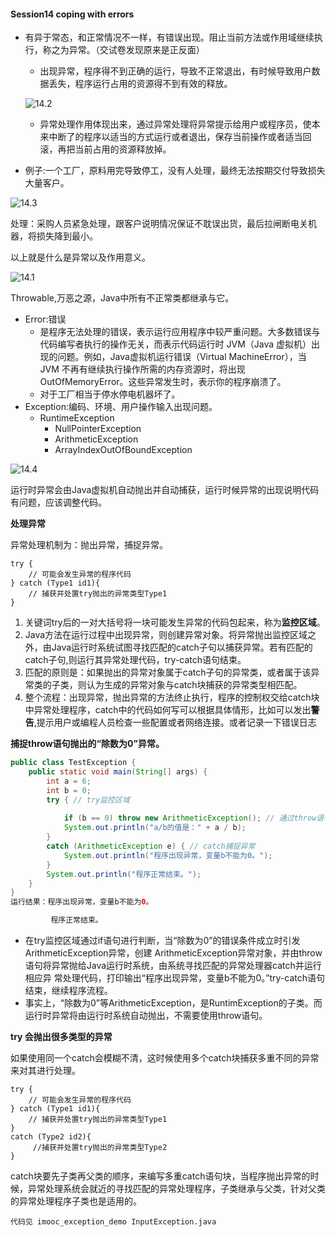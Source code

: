 #### Session14 coping with errors



* 有异于常态，和正常情况不一样，有错误出现。阻止当前方法或作用域继续执行，称之为异常。（交试卷发现原来是正反面）

  * 出现异常，程序得不到正确的运行，导致不正常退出，有时候导致用户数据丢失，程序运行占用的资源得不到有效的释放。

  ![14.2](B:\pangpang\AP\2017暑假Java课外辅导\image\14.2.PNG)

  * 异常处理作用体现出来，通过异常处理将异常提示给用户或程序员，使本来中断了的程序以适当的方式运行或者退出，保存当前操作或者适当回滚，再把当前占用的资源释放掉。

* 例子:一个工厂，原料用完导致停工，没有人处理，最终无法按期交付导致损失大量客户。

![14.3](B:\pangpang\AP\2017暑假Java课外辅导\image\14.3.PNG)

处理：采购人员紧急处理，跟客户说明情况保证不耽误出货，最后拉闸断电关机器，将损失降到最小。

以上就是什么是异常以及作用意义。

![14.1](B:\pangpang\AP\2017暑假Java课外辅导\image\14.1.PNG)

Throwable,万恶之源，Java中所有不正常类都继承与它。

* Error:错误
  * 是程序无法处理的错误，表示运行应用程序中较严重问题。大多数错误与代码编写者执行的操作无关，而表示代码运行时 JVM（Java 虚拟机）出现的问题。例如，Java虚拟机运行错误（Virtual MachineError），当 JVM 不再有继续执行操作所需的内存资源时，将出现 OutOfMemoryError。这些异常发生时，表示你的程序崩溃了。
  * 对于工厂相当于停水停电机器坏了。
* Exception:编码、环境、用户操作输入出现问题。
  * RuntimeException
    * NullPointerException
    * ArithmeticException
    * ArrayIndexOutOfBoundException  

![14.4](B:\pangpang\AP\2017暑假Java课外辅导\image\14.4.PNG)

运行时异常会由Java虚拟机自动抛出并自动捕获，运行时候异常的出现说明代码有问题，应该调整代码。

**处理异常**

异常处理机制为：抛出异常，捕捉异常。

```
try {  
    // 可能会发生异常的程序代码  
} catch (Type1 id1){  
    // 捕获并处置try抛出的异常类型Type1  
}  
```

1. 关键词try后的一对大括号将一块可能发生异常的代码包起来，称为**监控区域**。
2. Java方法在运行过程中出现异常，则创建异常对象。将异常抛出监控区域之外，由Java运行时系统试图寻找匹配的catch子句以捕获异常。若有匹配的catch子句,则运行其异常处理代码，try-catch语句结束。
3. 匹配的原则是：如果抛出的异常对象属于catch子句的异常类，或者属于该异常类的子类，则认为生成的异常对象与catch块捕获的异常类型相匹配。
4. 整个流程：出现异常，抛出异常的方法终止执行，程序的控制权交给catch块中异常处理程序，catch中的代码如何写可以根据具体情形，比如可以发出**警告**,提示用户或编程人员检查一些配置或者网络连接。或者记录一下错误日志

**捕捉throw语句抛出的“除数为0”异常。**

```java
public class TestException {  
    public static void main(String[] args) {  
        int a = 6;  
        int b = 0;  
        try { // try监控区域  
              
            if (b == 0) throw new ArithmeticException(); // 通过throw语句抛出异常  
            System.out.println("a/b的值是：" + a / b);  
        }  
        catch (ArithmeticException e) { // catch捕捉异常  
            System.out.println("程序出现异常，变量b不能为0。");  
        }  
        System.out.println("程序正常结束。");  
    }  
}  
运行结果：程序出现异常，变量b不能为0。

         程序正常结束。
```

* 在try监控区域通过if语句进行判断，当“除数为0”的错误条件成立时引发ArithmeticException异常，创建 ArithmeticException异常对象，并由throw语句将异常抛给Java运行时系统，由系统寻找匹配的异常处理器catch并运行相应异 常处理代码，打印输出“程序出现异常，变量b不能为0。”try-catch语句结束，继续程序流程。
* 事实上，“除数为0”等ArithmeticException，是RuntimException的子类。而运行时异常将由运行时系统自动抛出，不需要使用throw语句。



**try 会抛出很多类型的异常**

如果使用同一个catch会模糊不清，这时候使用多个catch块捕获多重不同的异常来对其进行处理。

```
try {  
    // 可能会发生异常的程序代码  
} catch (Type1 id1){  
    // 捕获并处置try抛出的异常类型Type1  
}  
catch (Type2 id2){  
     //捕获并处置try抛出的异常类型Type2  
}  
```

catch块要先子类再父类的顺序，来编写多重catch语句块，当程序抛出异常的时候，异常处理系统会就近的寻找匹配的异常处理程序，子类继承与父类，针对父类的异常处理程序子类也是适用的。

```
代码见 imooc_exception_demo InputException.java
```

